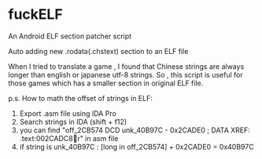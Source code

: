 # fuckELF
An Android ELF section patcher script

Auto adding new .rodata(.chstext) section to an ELF file

When I tried to translate a game , I found that Chinese strings are always longer than english or japanese utf-8 strings.
So , this script is useful for those games which has a smaller section in original ELF file.

p.s.
How to math the offset of strings in ELF:

1. Export .asm file using IDA Pro
2. Search strings in IDA (shift + f12)
3. you can find "off_2CB574	DCD unk_40B97C - 0x2CADE0 ; DATA XREF: .text:002CADC8r" in asm file
4. if string is unk_40B97C : 
      [long in off_2CB574] + 0x2CADE0 = 0x40B97C



